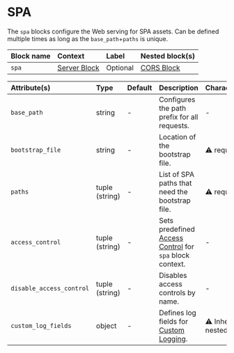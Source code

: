 # SPA

The `spa` blocks configure the Web serving for SPA assets. Can be defined multiple times as long as the `base_path`+`paths` is unique.

| Block name | Context                       | Label    | Nested block(s)           |
|:-----------|:------------------------------|:---------|:--------------------------|
| `spa`      | [Server Block](#server-block) | Optional | [CORS Block](#cors-block) |

| Attribute(s)             | Type           | Default | Description                                                                | Characteristic(s)                   | Example                                  |
|:-------------------------|:---------------|:--------|:---------------------------------------------------------------------------|:------------------------------------|:-----------------------------------------|
| `base_path`              | string         | -       | Configures the path prefix for all requests.                               | -                                   | `base_path = "/assets"`                  |
| `bootstrap_file`         | string         | -       | Location of the bootstrap file.                                            | &#9888; required                    | `bootstrap_file = "./htdocs/index.html"` |
| `paths`                  | tuple (string) | -       | List of SPA paths that need the bootstrap file.                            | &#9888; required                    | `paths = ["/app/**"]`                    |
| `access_control`         | tuple (string) | -       | Sets predefined [Access Control](#access-control) for `spa` block context. | -                                   | `access_control = ["foo"]`               |
| `disable_access_control` | tuple (string) | -       | Disables access controls by name.                                          | -                                   | `disable_access_control = ["foo"]`       |
| `custom_log_fields`      | object         | -       | Defines log fields for [Custom Logging](LOGS.md#custom-logging).           | &#9888; Inherited by nested blocks. | -                                        |
